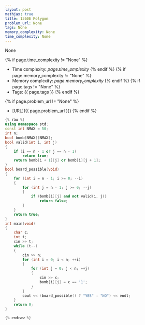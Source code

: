 ```yaml
---
layout: post
mathjax: true
title: 1360E Polygon
problem_url: None
tags: None
memory_complexity: None
time_complexity: None
---
```


None


{% if page.time_complexity != "None" %}
- Time complexity: ${{ page.time_complexity }}$
{% endif %}
{% if page.memory_complexity != "None" %}
- Memory complexity: ${{ page.memory_complexity }}$
{% endif %}
{% if page.tags != "None" %}
- Tags: {{ page.tags }}
{% endif %}

{% if page.problem_url != "None" %}
- [URL]({{ page.problem_url }})
{% endif %}

```cpp
{% raw %}
using namespace std;
const int NMAX = 50;
int n;
bool bomb[NMAX][NMAX];
bool valid(int i, int j)
{
    if (i == n - 1 or j == n - 1)
        return true;
    return bomb[i + 1][j] or bomb[i][j + 1];
}
bool board_possible(void)
{
    for (int i = n - 1; i >= 0; --i)
    {
        for (int j = n - 1; j >= 0; --j)
        {
            if (bomb[i][j] and not valid(i, j))
                return false;
        }
    }
    return true;
}
int main(void)
{
    char c;
    int t;
    cin >> t;
    while (t--)
    {
        cin >> n;
        for (int i = 0; i < n; ++i)
        {
            for (int j = 0; j < n; ++j)
            {
                cin >> c;
                bomb[i][j] = c == '1';
            }
        }
        cout << (board_possible() ? "YES" : "NO") << endl;
    }
    return 0;
}

{% endraw %}
```
